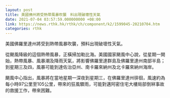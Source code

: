 ```yaml
---
layout: post
title: 美國佛州將受熱帶風暴吹襲　料出現破壞性天氣
date: 2021-07-04 03:57:59.000000000 +08:00
link: https://news.rthk.hk/rthk/ch/component/k2/1599045-20210704.htm
categories: rthk
---
```


美國佛羅里達州將受到熱帶風暴吹襲，預料出現破壞性天氣。

從颶風降級的這個熱帶風暴，正橫掃加勒比海。美國國家颶風中心說，從星期一開始，熱帶風暴、風暴潮及降雨天氣，將影響佛羅里達群島及佛羅里達州南部半島；到星期三及四，風暴可能到達佐治亞州、南卡羅來納州及北卡羅來納州海岸。

颶風中心指出，風暴將在當地星期一深夜到星期三，在佛羅里達州徘徊，風速約為每小時97公里至105公里，帶來的狂風驟雨，可能對邁阿密住宅大樓局部倒冧事故的救援工作，帶來困難。
